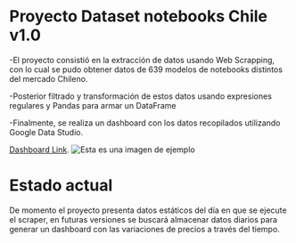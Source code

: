 # Proyecto Dataset notebooks Chile v1.0
  -El proyecto consistió en la extracción de datos usando Web Scrapping, con lo cual se pudo obtener datos de 639 modelos de notebooks distintos del mercado Chileno.
  
  -Posterior filtrado y transformación de estos datos usando expresiones regulares y Pandas para armar un DataFrame
  
  -Finalmente, se realiza un dashboard con los datos recopilados utilizando Google Data Studio.
 
 [Dashboard Link](https://datastudio.google.com/reporting/4e861af7-027f-4c0c-aebb-86451125719e).
 ![Esta es una imagen de ejemplo](https://static.platzi.com/media/user_upload/Mercado_Notebooks_Chile-1-d581f717-54ef-4649-8c45-c85b99f919cc.jpg)

# Estado actual
De momento el proyecto presenta datos estáticos del día en que se ejecute el scraper, en futuras versiones se buscará almacenar datos diarios para generar un dashboard con las variaciones de precios a través del tiempo.


